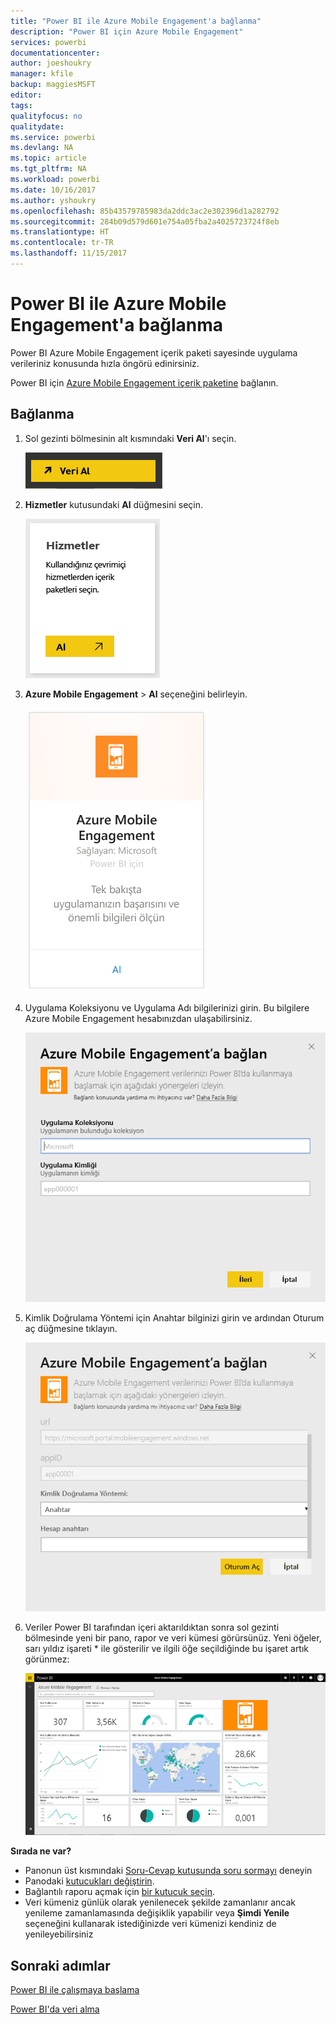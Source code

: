 ```yaml
---
title: "Power BI ile Azure Mobile Engagement'a bağlanma"
description: "Power BI için Azure Mobile Engagement"
services: powerbi
documentationcenter: 
author: joeshoukry
manager: kfile
backup: maggiesMSFT
editor: 
tags: 
qualityfocus: no
qualitydate: 
ms.service: powerbi
ms.devlang: NA
ms.topic: article
ms.tgt_pltfrm: NA
ms.workload: powerbi
ms.date: 10/16/2017
ms.author: yshoukry
ms.openlocfilehash: 85b43579785983da2ddc3ac2e302396d1a282792
ms.sourcegitcommit: 284b09d579d601e754a05fba2a4025723724f8eb
ms.translationtype: HT
ms.contentlocale: tr-TR
ms.lasthandoff: 11/15/2017
---
```

# <a name="connect-to-azure-mobile-engagement-with-power-bi"></a>Power BI ile Azure Mobile Engagement'a bağlanma
Power BI Azure Mobile Engagement içerik paketi sayesinde uygulama verileriniz konusunda hızla öngörü edinirsiniz.

Power BI için [Azure Mobile Engagement içerik paketine](https://app.powerbi.com/groups/me/getdata/services/azme) bağlanın.

## <a name="how-to-connect"></a>Bağlanma
1. Sol gezinti bölmesinin alt kısmındaki **Veri Al**'ı seçin.
   
    ![](media/service-connect-to-azure-mobile/getdata.png)
2. **Hizmetler** kutusundaki **Al** düğmesini seçin.
   
    ![](media/service-connect-to-azure-mobile/services.png)
3. **Azure Mobile Engagement** \> **Al** seçeneğini belirleyin.
   
    ![](media/service-connect-to-azure-mobile/azme.png) 
4. Uygulama Koleksiyonu ve Uygulama Adı bilgilerinizi girin. Bu bilgilere Azure Mobile Engagement hesabınızdan ulaşabilirsiniz.
   
    ![](media/service-connect-to-azure-mobile/parameters.png) 
5. Kimlik Doğrulama Yöntemi için Anahtar bilginizi girin ve ardından Oturum aç düğmesine tıklayın.
   
    ![](media/service-connect-to-azure-mobile/creds.png)
6. Veriler Power BI tarafından içeri aktarıldıktan sonra sol gezinti bölmesinde yeni bir pano, rapor ve veri kümesi görürsünüz. Yeni öğeler, sarı yıldız işareti \* ile gösterilir ve ilgili öğe seçildiğinde bu işaret artık görünmez:
   
    ![](media/service-connect-to-azure-mobile/dashboard.png)

 **Sırada ne var?**

* Panonun üst kısmındaki [Soru-Cevap kutusunda soru sormayı](service-q-and-a.md) deneyin
* Panodaki [kutucukları değiştirin](service-dashboard-edit-tile.md).
* Bağlantılı raporu açmak için [bir kutucuk seçin](service-dashboard-tiles.md).
* Veri kümeniz günlük olarak yenilenecek şekilde zamanlanır ancak yenileme zamanlamasında değişiklik yapabilir veya **Şimdi Yenile** seçeneğini kullanarak istediğinizde veri kümenizi kendiniz de yenileyebilirsiniz

## <a name="next-steps"></a>Sonraki adımlar
[Power BI ile çalışmaya başlama](service-get-started.md)

[Power BI'da veri alma](service-get-data.md)

